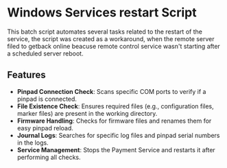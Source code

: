 # Windows Services restart Script

This batch script automates several tasks related to the restart of the service, the script was created as a workaround, when the remote server filed to getback online beacuse remote control service wasn't starting after a scheduled server reboot.


## Features

- **Pinpad Connection Check**: Scans specific COM ports to verify if a pinpad is connected.
- **File Existence Check**: Ensures required files (e.g., configuration files, marker files) are present in the working directory.
- **Firmware Handling**: Checks for firmware files and renames them for easy pinpad reload.
- **Journal Logs**: Searches for specific log files and pinpad serial numbers in the logs.
- **Service Management**: Stops the Payment Service and restarts it after performing all checks.

